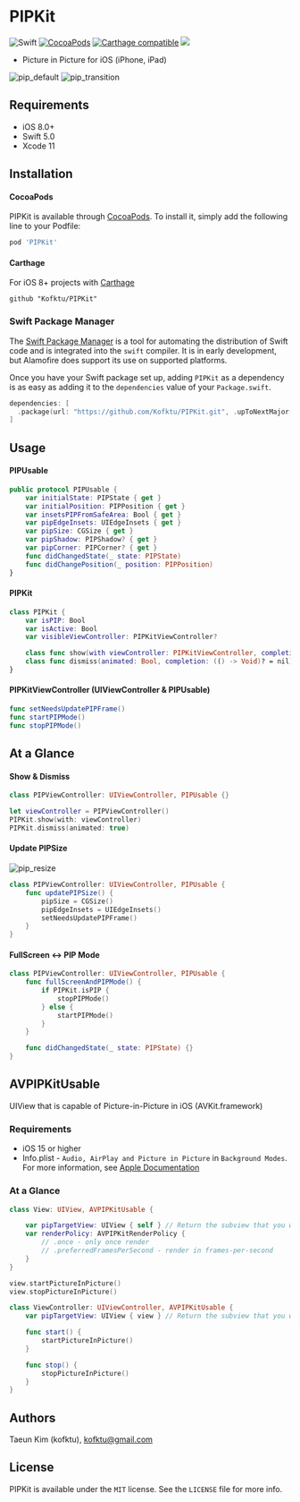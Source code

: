 # PIPKit

![Swift](https://img.shields.io/badge/Swift-5.0-orange.svg)
[![CocoaPods](http://img.shields.io/cocoapods/v/PIPKit.svg?style=flat)](http://cocoapods.org/?q=name%3APIPKit%20author%3AKofktu)
[![Carthage compatible](https://img.shields.io/badge/Carthage-compatible-4BC51D.svg?style=flat)](https://github.com/Carthage/Carthage)
<a href="https://swift.org/package-manager/"><img src="https://img.shields.io/badge/SPM-supported-DE5C43.svg?style=flat"></a>

- Picture in Picture for iOS (iPhone, iPad)

![pip_default](/Screenshot/default.gif)
![pip_transition](/Screenshot/transition.gif)

## Requirements
- iOS 8.0+
- Swift 5.0
- Xcode 11

## Installation

#### CocoaPods
PIPKit is available through [CocoaPods](http://cocoapods.org). To install
it, simply add the following line to your Podfile:

```ruby
pod 'PIPKit'
```

#### Carthage
For iOS 8+ projects with [Carthage](https://github.com/Carthage/Carthage)

```
github "Kofktu/PIPKit"
```

### Swift Package Manager

The [Swift Package Manager](https://swift.org/package-manager/) is a tool for automating the distribution of Swift code and is integrated into the `swift` compiler. It is in early development, but Alamofire does support its use on supported platforms.

Once you have your Swift package set up, adding `PIPKit` as a dependency is as easy as adding it to the `dependencies` value of your `Package.swift`.

```swift
dependencies: [
  .package(url: "https://github.com/Kofktu/PIPKit.git", .upToNextMajor(from: "0.5.0"))
]
```

## Usage

#### PIPUsable

```swift
public protocol PIPUsable {
    var initialState: PIPState { get }
    var initialPosition: PIPPosition { get }
    var insetsPIPFromSafeArea: Bool { get }
    var pipEdgeInsets: UIEdgeInsets { get }
    var pipSize: CGSize { get }
    var pipShadow: PIPShadow? { get }
    var pipCorner: PIPCorner? { get }
    func didChangedState(_ state: PIPState)
    func didChangePosition(_ position: PIPPosition)
}

```

#### PIPKit

```swift
class PIPKit {
    var isPIP: Bool
    var isActive: Bool
    var visibleViewController: PIPKitViewController?

    class func show(with viewController: PIPKitViewController, completion: (() -> Void)? = nil)
    class func dismiss(animated: Bool, completion: (() -> Void)? = nil)
}
```

#### PIPKitViewController (UIViewController & PIPUsable)
```swift
func setNeedsUpdatePIPFrame()
func startPIPMode()
func stopPIPMode()
```

## At a Glance

#### Show & Dismiss
```swift
class PIPViewController: UIViewController, PIPUsable {}

let viewController = PIPViewController()
PIPKit.show(with: viewController)
PIPKit.dismiss(animated: true)
```

#### Update PIPSize

![pip_resize](/Screenshot/resize.gif)

```swift
class PIPViewController: UIViewController, PIPUsable {
    func updatePIPSize() {
        pipSize = CGSize()
        pipEdgeInsets = UIEdgeInsets()
        setNeedsUpdatePIPFrame()
    }
}
```

#### FullScreen <-> PIP Mode
```swift
class PIPViewController: UIViewController, PIPUsable {
    func fullScreenAndPIPMode() {
        if PIPKit.isPIP {
            stopPIPMode()    
        } else {
            startPIPMode()
        }
    }

    func didChangedState(_ state: PIPState) {}
}
```

## AVPIPKitUsable
UIView that is capable of Picture-in-Picture in iOS (AVKit.framework)

### Requirements
- iOS 15 or higher
- Info.plist - `Audio, AirPlay and Picture in Picture` in `Background Modes`. For more information, see [Apple Documentation](https://developer.apple.com/documentation/avfoundation/media_playback_and_selection/creating_a_basic_video_player_ios_and_tvos/enabling_background_audio)

### At a Glance
```swift
class View: UIView, AVPIPKitUsable {

    var pipTargetView: UIView { self } // Return the subview that you want to show.
    var renderPolicy: AVPIPKitRenderPolicy {
        // .once - only once render
        // .preferredFramesPerSecond - render in frames-per-second
    }
}

view.startPictureInPicture()
view.stopPictureInPicture()

class ViewController: UIViewController, AVPIPKitUsable {
    var pipTargetView: UIView { view } // Return the subview that you want to show.

    func start() {
        startPictureInPicture()
    }

    func stop() {
        stopPictureInPicture()
    }
}
```

## Authors

Taeun Kim (kofktu), <kofktu@gmail.com>

## License

PIPKit is available under the ```MIT``` license. See the ```LICENSE``` file for more info.
